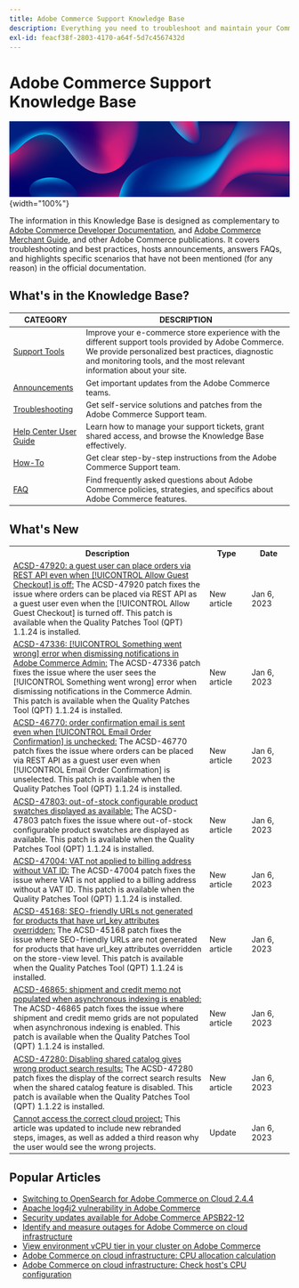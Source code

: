 ```yaml
---
title: Adobe Commerce Support Knowledge Base
description: Everything you need to troubleshoot and maintain your Commerce store.
exl-id: feacf38f-2803-4170-a64f-5d7c4567432d
---
```

# Adobe Commerce Support Knowledge Base

![Knowledge Base homepage](../help/assets/knowledge-base-home-page-cover.jpg){width="100%"}

The information in this Knowledge Base is designed as complementary to [Adobe Commerce Developer Documentation](https://developer.adobe.com/commerce/docs), and [Adobe Commerce Merchant Guide](https://experienceleague.adobe.com/docs/commerce-admin/user-guides/home.html), and other Adobe Commerce publications. It covers troubleshooting and best practices, hosts announcements, answers FAQs, and highlights specific scenarios that have not been mentioned (for any reason) in the official documentation.

## What's in the Knowledge Base?

| CATEGORY | DESCRIPTION | 
| --- | --- |
| [Support Tools](/help/support-tools/overview.md) | Improve your e-commerce store experience with the different support tools provided by Adobe Commerce. We provide personalized best practices, diagnostic and monitoring tools, and the most relevant information about your site. |
| [Announcements](/help/announcements/overview.md) | Get important updates from the Adobe Commerce teams. |
| [Troubleshooting](/help/troubleshooting/overview.md) | Get self-service solutions and patches from the Adobe Commerce Support team. |
| [Help Center User Guide](/help/help-center-guide/help-center/magento-help-center-user-guide.md) | Learn how to manage your support tickets, grant shared access, and browse the Knowledge Base effectively. |
| [How-To](/help/how-to/overview.md) | Get clear step-by-step instructions from the Adobe Commerce Support team. |
| [FAQ](/help/faq/overview.md) | Find frequently asked questions about Adobe Commerce policies, strategies, and specifics about Adobe Commerce features. | 

## What's New

<table style="width:100%">
  <tr>
    <th style="width:70%">Description</th>
    <th style="width:15%">Type</th>
    <th style="width:15%">Date</th>
  </tr>
<tr>
    <td>
    <a href = "https://experienceleague.adobe.com/docs/commerce-knowledge-base/kb/support-tools/patches/acsd-47920-guest-order-allow-guest-checkout-off.html">ACSD-47920: a guest user can place orders via REST API even when [!UICONTROL Allow Guest Checkout] is off:</a> The ACSD-47920 patch fixes the issue where orders can be placed via REST API as a guest user even when the [!UICONTROL Allow Guest Checkout] is turned off. This patch is available when the Quality Patches Tool (QPT) 1.1.24 is installed.
    </td>
    <td>New article</td>
    <td> Jan 6, 2023</td>
  </tr>

  <tr>
    <td>
    <a href = "https://experienceleague.adobe.com/docs/commerce-knowledge-base/kb/support-tools/patches/acsd-47336-something-went-wrong-error-when-dismissing-notifications-adobe-commerce-admin.html">ACSD-47336: [!UICONTROL Something went wrong] error when dismissing notifications in Adobe Commerce Admin:</a> The ACSD-47336 patch fixes the issue where the user sees the [!UICONTROL Something went wrong] error when dismissing notifications in the Commerce Admin. This patch is available when the Quality Patches Tool (QPT) 1.1.24 is installed.
    <td>New article</td>
    <td>Jan 6, 2023</td>
  </tr>

  <tr>
    <td>
    <a href = "https://experienceleague.adobe.com/docs/commerce-knowledge-base/kb/support-tools/patches/acsd-46770-an-order-confirmation-email-is-sent-even-when-the-email-order-confirmation-is-unchecked.html">ACSD-46770: order confirmation email is sent even when [!UICONTROL Email Order Confirmation] is unchecked:</a> The ACSD-46770 patch fixes the issue where orders can be placed via REST API as a guest user even when [!UICONTROL Email Order Confirmation] is unselected. This patch is available when the Quality Patches Tool (QPT) 1.1.24 is installed.
    </td>
    <td>New article</td>
    <td>Jan 6, 2023</td>
  </tr>

  <tr>
    <td>
    <a href="https://experienceleague.adobe.com/docs/commerce-knowledge-base/kb/support-tools/patches/acsd-47803-out-of-stock-configurable-product-swatches-displayed-as-available.html">ACSD-47803: out-of-stock configurable product swatches displayed as available:</a> The ACSD-47803 patch fixes the issue where out-of-stock configurable product swatches are displayed as available. This patch is available when the Quality Patches Tool (QPT) 1.1.24 is installed.
    </td>
    <td>New article</td>
    <td>Jan 6, 2023</td>
  </tr>

  <tr>
    <td>
    <a href="https://experienceleague.adobe.com/docs/commerce-knowledge-base/kb/support-tools/patches/acsd-47004-vat-not-applied-to-billing-address-without-vat-id.html?lang=en">ACSD-47004: VAT not applied to billing address without VAT ID:</a> The ACSD-47004 patch fixes the issue where VAT is not applied to a billing address without a VAT ID. This patch is available when the Quality Patches Tool (QPT) 1.1.24 is installed.
    </td>
    <td> New article </td>
    <td> Jan 6, 2023</td>
 </tr>

 <tr>
    <td>
    <a href="https://experienceleague.adobe.com/docs/commerce-knowledge-base/kb/support-tools/patches/acsd-45168-seo-friendly-urls-not-generated-for-products-that-have-url-key-attributes-overridden-on-store-view-level.html?lang=en">ACSD-45168: SEO-friendly URLs not generated for products that have url_key attributes overridden:</a> The ACSD-45168 patch fixes the issue where SEO-friendly URLs are not generated for products that have url_key attributes overridden on the store-view level. This patch is available when the Quality Patches Tool (QPT) 1.1.24 is installed.
    </td>
    <td>New article </td>
    <td>Jan 6, 2023 </td>
  </tr>

 <tr>
    <td>
    <a href="https://experienceleague.adobe.com/docs/commerce-knowledge-base/kb/support-tools/patches/acsd-46865-shipment-and-credit-memo-grid-not-populated-when-asynchronous-indexing-is-enabled.html?lang=en">ACSD-46865: shipment and credit memo not populated when asynchronous indexing is enabled:</a> The ACSD-46865 patch fixes the issue where shipment and credit memo grids are not populated when asynchronous indexing is enabled. This patch is available when the Quality Patches Tool (QPT) 1.1.24 is installed.
    </td>
    <td>New article </td>
    <td>Jan 6, 2023 </td>
  </tr>

  <tr>
    <td>
    <a href="https://experienceleague.adobe.com/docs/commerce-knowledge-base/kb/support-tools/patches/acsd-47280-disable-shared-catalog-gives-wrong-product-search-results.html">ACSD-47280: Disabling shared catalog gives wrong product search results:</a> The ACSD-47280 patch fixes the display of the correct search results when the shared catalog feature is disabled. This patch is available when the Quality Patches Tool (QPT) 1.1.22 is installed. 
    </td>
    <td>New article </td>
    <td>Jan 6, 2023 </td>
  </tr>

  <tr>
    <td>
    <a href="https://experienceleague.adobe.com/docs/commerce-knowledge-base/kb/troubleshooting/miscellaneous/cannot-access-the-correct-cloud-project.html?lang=en#cause">Cannot access the correct cloud project:</a> This article was updated to include new rebranded steps, images, as well as added a third reason why the user would see the wrong projects. 
    </td>
    <td>Update</td>
    <td>Jan 6, 2023 </td>
  </tr>
</table>

## Popular Articles

* [Switching to OpenSearch for Adobe Commerce on Cloud 2.4.4](/help/announcements/adobe-commerce-announcements/switching-to-opensearch-for-adobe-commerce-on-cloud-2.4.4.md)
* [Apache log4j2 vulnerability in Adobe Commerce](/help/announcements/adobe-commerce-announcements/apache-log4j2-adobe-commerce.md)
* [Security updates available for Adobe Commerce APSB22-12](/help/troubleshooting/known-issues-patches-attached/0-day-vulnerability-patch.md)
* [Identify and measure outages for Adobe Commerce on cloud infrastructure](/help/how-to/general/how-to-identify-outages.md)
* [View environment vCPU tier in your cluster on Adobe Commerce](/help/how-to/general/check-vcpu-using-observation-for-adobe-commerce.md)
* [Adobe Commerce on cloud infrastructure: CPU allocation calculation](/help/how-to/general/magento-commerce-cloud-cpu-allocation-calculation.md)
* [Adobe Commerce on cloud infrastructure: Check host's CPU configuration](/help/how-to/general/magento-commerce-cloud-check-hosts-cpu-configuration.md)
